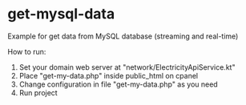 # get-mysql-data

Example for get data from MySQL database (streaming and real-time)  

How to run:  
1. Set your domain web server at "network/ElectricityApiService.kt"  
2. Place "get-my-data.php" inside public_html on cpanel  
3. Change configuration in file "get-my-data.php" as you need  
4. Run project
